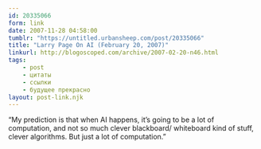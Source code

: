 ```yaml
---
id: 20335066
form: link
date: 2007-11-28 04:58:00
tumblr: "https://untitled.urbansheep.com/post/20335066"
title: "Larry Page On AI (February 20, 2007)"
linkurl: http://blogoscoped.com/archive/2007-02-20-n46.html
tags:
    - post
    - цитаты
    - ссылки
    - будущее прекрасно
layout: post-link.njk
---
```

<p>&ldquo;My prediction is that when AI happens, it&rsquo;s going to be a lot of computation, and not so much clever blackboard/ whiteboard kind of stuff, clever algorithms. But just a lot of computation.&rdquo;</p>
